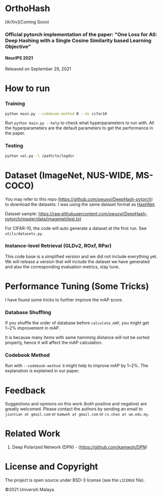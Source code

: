 # OrthoHash

[ArXiv](Coming Soon)

### Official pytorch implementation of the paper: "One Loss for All: Deep Hashing with a Single Cosine Similarity based Learning Objective"

#### NeurIPS 2021

Released on September 29, 2021

# How to run

### Training
```bash
python main.py --codebook-method B --ds cifar10
```

Run `python main.py --help` to check what hyperparameters to run with. All the hyperparameters are the default parameters to get the performance in the paper.

### Testing

```bash
python val.py -l /path/to/logdir
```

# Dataset (ImageNet, NUS-WIDE, MS-COCO)

You may refer to this repo (https://github.com/swuxyj/DeepHash-pytorch) to download the datasets. I was using the same dataset format as [HashNet](https://github.com/thuml/HashNet).

Dataset sample: https://raw.githubusercontent.com/swuxyj/DeepHash-pytorch/master/data/imagenet/test.txt

For CIFAR-10, the code will auto generate a dataset at the first run. See `utils/datasets.py`.

### Instance-level Retrieval (GLDv2, ROxf, RPar)

This code base is a simplified version and we did not include everything yet. We will release a version that will include the dataset we have generated and also the corresponding evaluation metrics, stay tune.

# Performance Tuning (Some Tricks)

I have found some tricks to further improve the mAP score.

### Database Shuffling

If you shuffle the order of database before `calculate_mAP`, you might get 1~2% improvement in mAP.

It is because many items with same hamming distance will not be sorted properly, hence it will affect the mAP calculation.

### Codebook Method

Run with `--codebook-method O` might help to improve mAP by 1~2%. The explanation is explained in our paper. 

# Feedback

Suggestions and opinions on this work (both positive and negative) are greatly welcomed. Please contact the authors by sending an email to `jiuntian at gmail.com` or `kamwoh at gmail.com` or `cs.chan at um.edu.my`.

# Related Work

1. Deep Polarized Network (DPN) - (https://github.com/kamwoh/DPN)

# License and Copyright

The project is open source under BSD-3 license (see the `LICENSE` file).

©2021 Universiti Malaya.
